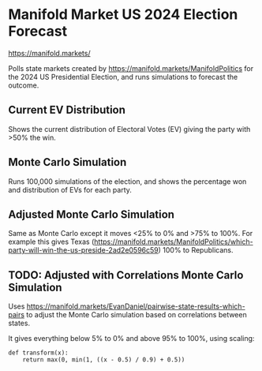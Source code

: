 # Manifold Market US 2024 Election Forecast

https://manifold.markets/

Polls state markets created by https://manifold.markets/ManifoldPolitics for the 2024 US Presidential Election, and runs simulations to forecast the outcome.

## Current EV Distribution

Shows the current distribution of Electoral Votes (EV) giving the party with >50% the win.

## Monte Carlo Simulation

Runs 100,000 simulations of the election, and shows the percentage won and distribution of EVs for each party.

## Adjusted Monte Carlo Simulation

Same as Monte Carlo except it moves <25% to 0% and >75% to 100%. For example this gives Texas (https://manifold.markets/ManifoldPolitics/which-party-will-win-the-us-preside-2ad2e0596c59) 100% to Republicans.

## TODO: Adjusted with Correlations Monte Carlo Simulation

Uses https://manifold.markets/EvanDaniel/pairwise-state-results-which-pairs to adjust the Monte Carlo simulation based on correlations between states.

It gives everything below 5% to 0% and above 95% to 100%, using scaling:

```
def transform(x):
    return max(0, min(1, ((x - 0.5) / 0.9) + 0.5))
```

